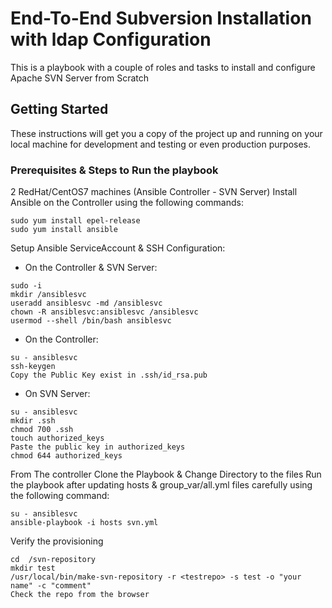 # End-To-End Subversion Installation with ldap Configuration 
This is a playbook with a couple of roles and tasks to install and configure Apache SVN Server from Scratch 

## Getting Started

These instructions will get you a copy of the project up and running on your local machine for development and testing or even production purposes.

### Prerequisites & Steps to Run the playbook
2 RedHat/CentOS7 machines (Ansible Controller - SVN Server)
Install Ansible on the Controller using the following commands:
```
sudo yum install epel-release
sudo yum install ansible
```
Setup Ansible ServiceAccount & SSH Configuration:

  * On the Controller & SVN Server:
  ```
  sudo -i
  mkdir /ansiblesvc
  useradd ansiblesvc -md /ansiblesvc
  chown -R ansiblesvc:ansiblesvc /ansiblesvc
  usermod --shell /bin/bash ansiblesvc
  ```
  * On the Controller:
  ```
  su - ansiblesvc
  ssh-keygen
  Copy the Public Key exist in .ssh/id_rsa.pub
  ```
  * On SVN Server:
  ```
  su - ansiblesvc
  mkdir .ssh
  chmod 700 .ssh
  touch authorized_keys
  Paste the public key in authorized_keys
  chmod 644 authorized_keys
  ```
From The controller Clone the Playbook & Change Directory to the files
Run the playbook after updating hosts & group_var/all.yml files carefully using the following command:
```
su - ansiblesvc 
ansible-playbook -i hosts svn.yml
```
Verify the provisioning
```
cd  /svn-repository
mkdir test
/usr/local/bin/make-svn-repository -r <testrepo> -s test -o "your name" -c "comment"
Check the repo from the browser
```

